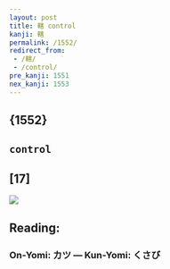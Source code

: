 ```yaml
---
layout: post
title: 轄 control
kanji: 轄
permalink: /1552/
redirect_from:
 - /轄/
 - /control/
pre_kanji: 1551
nex_kanji: 1553
---
```


## {1552}

## `control`

## [17]

<div class="stroke"><img src="E8BD84.png" /></div>

## Reading:

### On-Yomi: カツ &mdash; Kun-Yomi: くさび

